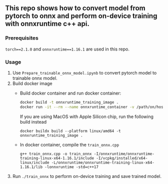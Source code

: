 ## This repo shows how to convert model from pytorch to onnx and perform on-device training with onnxruntime c++ api.

### Prerequisites
`torch==2.1.0` and `onnxruntime==1.16.1` are used in this repo.

### Usage
1. Use `Prepare_trainable_onnx_model.ipynb` to convert pytorch model to trainable onnx model.
2. Build docker image
   - Build docker container and run docker container:
       ```bash
       docker build -t onnxruntime_training_image .
       docker run -it --rm --name onnxruntime_container -v /path/on/host/to/onnx/model:/model onnxruntime_training_image
       ```
       If you are using MacOS with Apple Silicon chip, run the following build instead
      ```
      docker buildx build --platform linux/amd64 -t onnxruntime_training_image .
      ```

   - In docker container, compile the `train_onnx.cpp`
       ```
       g++ train_onnx.cpp -o train_onnx -I/onnxruntime/onnxruntime-training-linux-x64-1.16.1/include -I/vcpkg/installed/x64-linux/include -L/onnxruntime/onnxruntime-training-linux-x64-1.16.1/lib -lonnxruntime -std=c++17
       ```
3. Run `./train_onnx` to perform on-device training and save trained model.